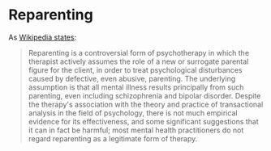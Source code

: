 # Reparenting

As [Wikipedia states](https://en.wikipedia.org/wiki/Reparenting):

> Reparenting is a controversial form of psychotherapy in which the therapist actively assumes the role of a new or surrogate parental figure for the client, in order to treat psychological disturbances caused by defective, even abusive, parenting. The underlying assumption is that all mental illness results principally from such parenting, even including schizophrenia and bipolar disorder. Despite the therapy's association with the theory and practice of transactional analysis in the field of psychology, there is not much empirical evidence for its effectiveness, and some significant suggestions that it can in fact be harmful; most mental health practitioners do not regard reparenting as a legitimate form of therapy.
